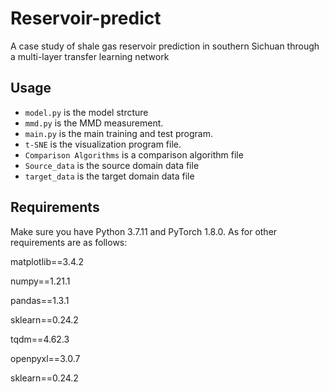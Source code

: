 # Reservoir-predict
A case study of shale gas reservoir prediction in southern Sichuan through a multi-layer transfer learning network

## Usage


- `model.py` is the model strcture
- `mmd.py` is the MMD measurement. 
- `main.py` is the main training and test program. 
- `t-SNE` is the visualization program file.
- `Comparison Algorithms` is a comparison algorithm file
- `Source_data` is the source domain data file
- `target_data` is the target domain data file
## Requirements
Make sure you have Python 3.7.11 and PyTorch 1.8.0. 
As for other requirements are as follows:

  matplotlib==3.4.2
  
  numpy==1.21.1
  
  pandas==1.3.1
  
  sklearn==0.24.2
  
  tqdm==4.62.3
  
  openpyxl==3.0.7
  
  sklearn==0.24.2


